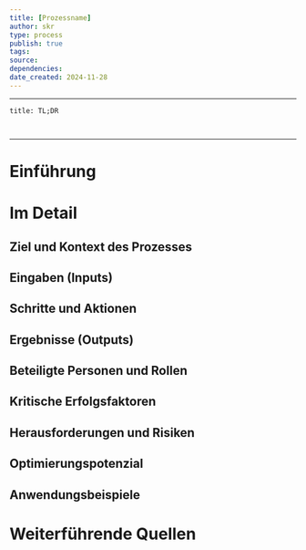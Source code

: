```yaml
---
title: [Prozessname]
author: skr
type: process
publish: true
tags: 
source: 
dependencies:
date_created: 2024-11-28
---
```

---
```ad-tldr
title: TL;DR



```
---
# Einführung
 
# Im Detail

## Ziel und Kontext des Prozesses

## Eingaben (Inputs)

## Schritte und Aktionen

## Ergebnisse (Outputs)

## Beteiligte Personen und Rollen

## Kritische Erfolgsfaktoren

## Herausforderungen und Risiken

## Optimierungspotenzial

## Anwendungsbeispiele

# Weiterführende Quellen

